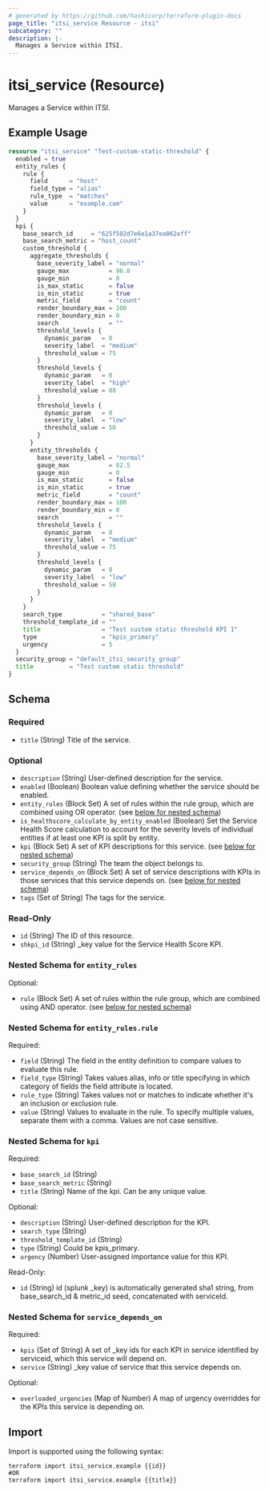 ```yaml
---
# generated by https://github.com/hashicorp/terraform-plugin-docs
page_title: "itsi_service Resource - itsi"
subcategory: ""
description: |-
  Manages a Service within ITSI.
---
```


# itsi_service (Resource)

Manages a Service within ITSI.

## Example Usage

```terraform
resource "itsi_service" "Test-custom-static-threshold" {
  enabled = true
  entity_rules {
    rule {
      field      = "host"
      field_type = "alias"
      rule_type  = "matches"
      value      = "example.com"
    }
  }
  kpi {
    base_search_id     = "625f502d7e6e1a37ea062eff"
    base_search_metric = "host_count"
    custom_threshold {
      aggregate_thresholds {
        base_severity_label = "normal"
        gauge_max           = 96.8
        gauge_min           = 0
        is_max_static       = false
        is_min_static       = true
        metric_field        = "count"
        render_boundary_max = 100
        render_boundary_min = 0
        search              = ""
        threshold_levels {
          dynamic_param   = 0
          severity_label  = "medium"
          threshold_value = 75
        }
        threshold_levels {
          dynamic_param   = 0
          severity_label  = "high"
          threshold_value = 88
        }
        threshold_levels {
          dynamic_param   = 0
          severity_label  = "low"
          threshold_value = 50
        }
      }
      entity_thresholds {
        base_severity_label = "normal"
        gauge_max           = 82.5
        gauge_min           = 0
        is_max_static       = false
        is_min_static       = true
        metric_field        = "count"
        render_boundary_max = 100
        render_boundary_min = 0
        search              = ""
        threshold_levels {
          dynamic_param   = 0
          severity_label  = "medium"
          threshold_value = 75
        }
        threshold_levels {
          dynamic_param   = 0
          severity_label  = "low"
          threshold_value = 50
        }
      }
    }
    search_type           = "shared_base"
    threshold_template_id = ""
    title                 = "Test custom static threshold KPI 1"
    type                  = "kpis_primary"
    urgency               = 5
  }
  security_group = "default_itsi_security_group"
  title          = "Test custom static threshold"
}
```

<!-- schema generated by tfplugindocs -->
## Schema

### Required

- `title` (String) Title of the service.

### Optional

- `description` (String) User-defined description for the service.
- `enabled` (Boolean) Boolean value defining whether the service should be enabled.
- `entity_rules` (Block Set) A set of rules within the rule group, which are combined using OR operator. (see [below for nested schema](#nestedblock--entity_rules))
- `is_healthscore_calculate_by_entity_enabled` (Boolean) Set the Service Health Score calculation to account for the severity levels of individual entities if at least one KPI is split by entity.
- `kpi` (Block Set) A set of KPI descriptions for this service. (see [below for nested schema](#nestedblock--kpi))
- `security_group` (String) The team the object belongs to.
- `service_depends_on` (Block Set) A set of service descriptions with KPIs in those services that this service depends on. (see [below for nested schema](#nestedblock--service_depends_on))
- `tags` (Set of String) The tags for the service.

### Read-Only

- `id` (String) The ID of this resource.
- `shkpi_id` (String) _key value for the Service Health Score KPI.

<a id="nestedblock--entity_rules"></a>
### Nested Schema for `entity_rules`

Optional:

- `rule` (Block Set) A set of rules within the rule group, which are combined using AND operator. (see [below for nested schema](#nestedblock--entity_rules--rule))

<a id="nestedblock--entity_rules--rule"></a>
### Nested Schema for `entity_rules.rule`

Required:

- `field` (String) The field in the entity definition to compare values to evaluate this rule.
- `field_type` (String) Takes values alias, info or title specifying in which category of fields the field attribute is located.
- `rule_type` (String) Takes values not or matches to indicate whether it's an inclusion or exclusion rule.
- `value` (String) Values to evaluate in the rule. To specify multiple values, separate them with a comma. Values are not case sensitive.



<a id="nestedblock--kpi"></a>
### Nested Schema for `kpi`

Required:

- `base_search_id` (String)
- `base_search_metric` (String)
- `title` (String) Name of the kpi. Can be any unique value.

Optional:

- `description` (String) User-defined description for the KPI.
- `search_type` (String)
- `threshold_template_id` (String)
- `type` (String) Could be kpis_primary.
- `urgency` (Number) User-assigned importance value for this KPI.

Read-Only:

- `id` (String) id (splunk _key) is automatically generated sha1 string, from base_search_id & metric_id seed,
							concatenated with serviceId.


<a id="nestedblock--service_depends_on"></a>
### Nested Schema for `service_depends_on`

Required:

- `kpis` (Set of String) A set of _key ids for each KPI in service identified by serviceid, which this service will depend on.
- `service` (String) _key value of service that this service depends on.

Optional:

- `overloaded_urgencies` (Map of Number) A map of urgency overriddes for the KPIs this service is depending on.

## Import

Import is supported using the following syntax:

```shell
terraform import itsi_service.example {{id}}
#OR
terraform import itsi_service.example {{title}}
```
